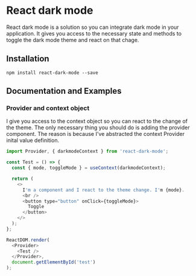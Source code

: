 # React dark mode

React dark mode is a solution so you can integrate dark mode in your application. It gives you access to the necessary
state and methods to toggle the dark mode theme and react on that chage.

## Installation

```shell
npm install react-dark-mode --save
```

## Documentation and Examples

### Provider and context object

I give you access to the context object so you can react to the change of the theme.
The only necessary thing you should do is adding the provider component. The reason is because I've
abstracted the context Provider inital value definition.

```javascript
import Provider, { darkmodeContext } from 'react-dark-mode';

const Test = () => {
  const { mode, toggleMode } = useContext(darkmodeContext);

  return (
    <>
      I'm a component and I react to the theme change. I'm {mode}.
      <br />
      <button type="button" onClick={toggleMode}>
        Toggle
      </button>
    </>
  );
};

ReactDOM.render(
  <Provider>
    <Test />
  </Provider>,
  document.getElementById('test')
);
```
